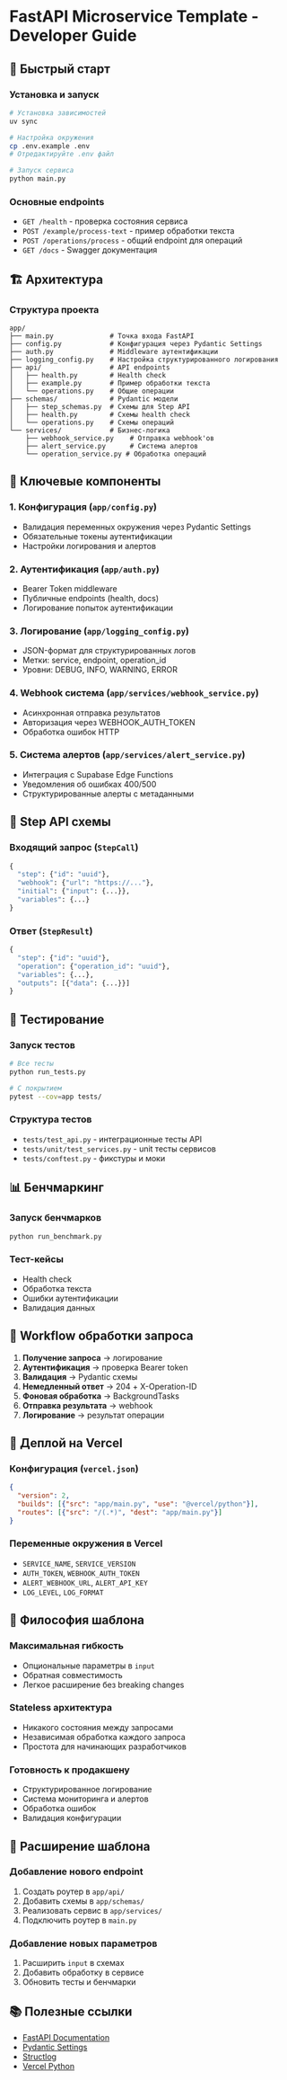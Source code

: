 # FastAPI Microservice Template - Developer Guide

## 🚀 Быстрый старт

### Установка и запуск
```bash
# Установка зависимостей
uv sync

# Настройка окружения
cp .env.example .env
# Отредактируйте .env файл

# Запуск сервиса
python main.py
```

### Основные endpoints
- `GET /health` - проверка состояния сервиса
- `POST /example/process-text` - пример обработки текста
- `POST /operations/process` - общий endpoint для операций
- `GET /docs` - Swagger документация

## 🏗️ Архитектура

### Структура проекта
```
app/
├── main.py              # Точка входа FastAPI
├── config.py            # Конфигурация через Pydantic Settings
├── auth.py              # Middleware аутентификации
├── logging_config.py    # Настройка структурированного логирования
├── api/                 # API endpoints
│   ├── health.py        # Health check
│   ├── example.py       # Пример обработки текста
│   └── operations.py    # Общие операции
├── schemas/             # Pydantic модели
│   ├── step_schemas.py  # Схемы для Step API
│   ├── health.py        # Схемы health check
│   └── operations.py    # Схемы операций
└── services/            # Бизнес-логика
    ├── webhook_service.py    # Отправка webhook'ов
    ├── alert_service.py      # Система алертов
    └── operation_service.py # Обработка операций
```

## 🔧 Ключевые компоненты

### 1. Конфигурация (`app/config.py`)
- Валидация переменных окружения через Pydantic Settings
- Обязательные токены аутентификации
- Настройки логирования и алертов

### 2. Аутентификация (`app/auth.py`)
- Bearer Token middleware
- Публичные endpoints (health, docs)
- Логирование попыток аутентификации

### 3. Логирование (`app/logging_config.py`)
- JSON-формат для структурированных логов
- Метки: service, endpoint, operation_id
- Уровни: DEBUG, INFO, WARNING, ERROR

### 4. Webhook система (`app/services/webhook_service.py`)
- Асинхронная отправка результатов
- Авторизация через WEBHOOK_AUTH_TOKEN
- Обработка ошибок HTTP

### 5. Система алертов (`app/services/alert_service.py`)
- Интеграция с Supabase Edge Functions
- Уведомления об ошибках 400/500
- Структурированные алерты с метаданными

## 📝 Step API схемы

### Входящий запрос (`StepCall`)
```python
{
  "step": {"id": "uuid"},
  "webhook": {"url": "https://..."},
  "initial": {"input": {...}},
  "variables": {...}
}
```

### Ответ (`StepResult`)
```python
{
  "step": {"id": "uuid"},
  "operation": {"operation_id": "uuid"},
  "variables": {...},
  "outputs": [{"data": {...}}]
}
```

## 🧪 Тестирование

### Запуск тестов
```bash
# Все тесты
python run_tests.py

# С покрытием
pytest --cov=app tests/
```

### Структура тестов
- `tests/test_api.py` - интеграционные тесты API
- `tests/unit/test_services.py` - unit тесты сервисов
- `tests/conftest.py` - фикстуры и моки

## 📊 Бенчмаркинг

### Запуск бенчмарков
```bash
python run_benchmark.py
```

### Тест-кейсы
- Health check
- Обработка текста
- Ошибки аутентификации
- Валидация данных

## 🔄 Workflow обработки запроса

1. **Получение запроса** → логирование
2. **Аутентификация** → проверка Bearer token
3. **Валидация** → Pydantic схемы
4. **Немедленный ответ** → 204 + X-Operation-ID
5. **Фоновая обработка** → BackgroundTasks
6. **Отправка результата** → webhook
7. **Логирование** → результат операции

## 🚀 Деплой на Vercel

### Конфигурация (`vercel.json`)
```json
{
  "version": 2,
  "builds": [{"src": "app/main.py", "use": "@vercel/python"}],
  "routes": [{"src": "/(.*)", "dest": "app/main.py"}]
}
```

### Переменные окружения в Vercel
- `SERVICE_NAME`, `SERVICE_VERSION`
- `AUTH_TOKEN`, `WEBHOOK_AUTH_TOKEN`
- `ALERT_WEBHOOK_URL`, `ALERT_API_KEY`
- `LOG_LEVEL`, `LOG_FORMAT`

## 🎯 Философия шаблона

### Максимальная гибкость
- Опциональные параметры в `input`
- Обратная совместимость
- Легкое расширение без breaking changes

### Stateless архитектура
- Никакого состояния между запросами
- Независимая обработка каждого запроса
- Простота для начинающих разработчиков

### Готовность к продакшену
- Структурированное логирование
- Система мониторинга и алертов
- Обработка ошибок
- Валидация конфигурации

## 🔧 Расширение шаблона

### Добавление нового endpoint
1. Создать роутер в `app/api/`
2. Добавить схемы в `app/schemas/`
3. Реализовать сервис в `app/services/`
4. Подключить роутер в `main.py`

### Добавление новых параметров
1. Расширить `input` в схемах
2. Добавить обработку в сервисе
3. Обновить тесты и бенчмарки

## 📚 Полезные ссылки

- [FastAPI Documentation](https://fastapi.tiangolo.com/)
- [Pydantic Settings](https://docs.pydantic.dev/latest/concepts/pydantic_settings/)
- [Structlog](https://www.structlog.org/)
- [Vercel Python](https://vercel.com/docs/functions/serverless-functions/runtimes/python)

